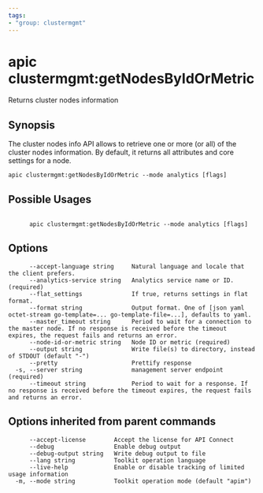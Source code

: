 ```yaml
---
tags:
- "group: clustermgmt"
---
```

# apic clustermgmt:getNodesByIdOrMetric

Returns cluster nodes information

## Synopsis

The cluster nodes info API allows to retrieve one or more (or all) of the cluster nodes information. By default, it returns all attributes and core settings for a node.

```
apic clustermgmt:getNodesByIdOrMetric --mode analytics [flags]
```

## Possible Usages

```

      apic clustermgmt:getNodesByIdOrMetric --mode analytics [flags]

```

## Options

```
      --accept-language string     Natural language and locale that the client prefers.
      --analytics-service string   Analytics service name or ID. (required)
      --flat_settings              If true, returns settings in flat format.
      --format string              Output format. One of [json yaml octet-stream go-template=... go-template-file=...], defaults to yaml.
      --master_timeout string      Period to wait for a connection to the master node. If no response is received before the timeout expires, the request fails and returns an error.
      --node-id-or-metric string   Node ID or metric (required)
      --output string              Write file(s) to directory, instead of STDOUT (default "-")
      --pretty                     Prettify response
  -s, --server string              management server endpoint (required)
      --timeout string             Period to wait for a response. If no response is received before the timeout expires, the request fails and returns an error.
```

## Options inherited from parent commands

```
      --accept-license        Accept the license for API Connect
      --debug                 Enable debug output
      --debug-output string   Write debug output to file
      --lang string           Toolkit operation language
      --live-help             Enable or disable tracking of limited usage information
  -m, --mode string           Toolkit operation mode (default "apim")
```
